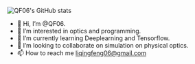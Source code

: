 ![QF06's GitHub stats](https://github-readme-stats.vercel.app/api?username=QF06&show_icons=true&theme=radical)
- 👋 Hi, I’m @QF06.
- 👀 I’m interested in optics and programming.
- 🌱 I’m currently learning Deeplearning and Tensorflow.
- 💞️ I’m looking to collaborate on simulation on physical optics.
- 📫 How to reach me liqingfeng06@gmail.com

<!---
QF06/QF06 is a ✨ special ✨ repository because its `README.md` (this file) appears on your GitHub profile.
You can click the Preview link to take a look at your changes.
--->
